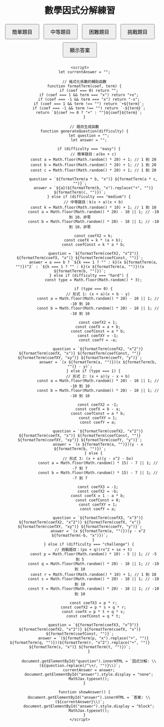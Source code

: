 <!DOCTYPE html>
<html lang="zh">
<head>
    <meta charset="UTF-8">
    <title>數學因式分解練習</title>
    <script src="https://polyfill.io/v3/polyfill.min.js?features=es6"></script>
    <script id="MathJax-script" async src="https://cdn.jsdelivr.net/npm/mathjax@3/es5/tex-mml-chtml.js"></script>
    <style>
        body {
            font-family: Arial, sans-serif;
            text-align: center;
            margin: 20px;
        }
        .button-container {
            margin: 20px 0;
        }
        button {
            padding: 10px 20px;
            margin: 5px;
            font-size: 16px;
        }
        #question, #answer {
            margin: 20px;
            font-size: 18px;
        }
    </style>
</head>
<body>
    <h1>數學因式分解練習</h1>
    <div class="button-container">
        <button onclick="generateQuestion('easy')">簡單題目</button>
        <button onclick="generateQuestion('medium')">中等題目</button>
        <button onclick="generateQuestion('hard')">困難題目</button>
        <button onclick="generateQuestion('challenge')">挑戰題目</button>
        <button onclick="showAnswer()">顯示答案</button>
    </div>
    <div id="question"></div>
    <div id="answer" style="display: none;"></div>

    <script>
        let currentAnswer = "";

        // 格式化係數的輔助函數
        function formatTerm(coef, term) {
            if (coef === 0) return "";
            if (coef === 1 && term === "x") return "+x";
            if (coef === -1 && term === "x") return "-x";
            if (coef === 1 && term !== "") return `+${term}`;
            if (coef === -1 && term !== "") return `-${term}`;
            return `${coef >= 0 ? "+" : ""}${coef}${term}`;
        }

        // 題目生成函數
        function generateQuestion(difficulty) {
            let question = "";
            let answer = "";

            if (difficulty === "easy") {
                // 簡單題目：a(bx + c)
                const a = Math.floor(Math.random() * 20) + 1; // 1 到 20
                const b = Math.floor(Math.random() * 20) + 1; // 1 到 20
                const c = Math.floor(Math.random() * 20) + 1; // 1 到 20

                question = `${formatTerm(a * b, "x")} ${formatTerm(a * c, "")}`;
                answer = `${a}(${formatTerm(b, "x").replace("+", "")} ${formatTerm(c, "")})`;
            } else if (difficulty === "medium") {
                // 中等題目：k(x + a)(x + b)
                const k = Math.floor(Math.random() * 10) + 1; // 1 到 10
                const a = Math.floor(Math.random() * 20) - 10 || 1; // -10 到 10，非零
                const b = Math.floor(Math.random() * 20) - 10 || 1; // -10 到 10，非零

                const coefX2 = k;
                const coefX = k * (a + b);
                const coefConst = k * a * b;

                question = `${formatTerm(coefX2, "x^2")} ${formatTerm(coefX, "x")} ${formatTerm(coefConst, "")}`;
                answer = a === b ? `${k === 1 ? "" : k}(x ${formatTerm(a, "")})^2` : `${k === 1 ? "" : k}(x ${formatTerm(a, "")})(x ${formatTerm(b, "")})`;
            } else if (difficulty === "hard") {
                const type = Math.floor(Math.random() * 3);

                if (type === 0) {
                    // 形式 1: (x + a)(x + b - y)
                    const a = Math.floor(Math.random() * 20) - 10 || 1; // -10 到 10
                    const b = Math.floor(Math.random() * 20) - 10 || 1; // -10 到 10

                    const coefX2 = 1;
                    const coefX = a + b;
                    const coefConst = a * b;
                    const coefXY = -1;
                    const coefY = -a;

                    question = `${formatTerm(coefX2, "x^2")} ${formatTerm(coefX, "x")} ${formatTerm(coefConst, "")} ${formatTerm(coefXY, "xy")} ${formatTerm(coefY, "y")}`;
                    answer = `(x ${formatTerm(a, "")})(x ${formatTerm(b, "")} - y)`;
                } else if (type === 1) {
                    // 形式 2: (x + a)(y - x + b)
                    const a = Math.floor(Math.random() * 20) - 10 || 1; // -10 到 10
                    const b = Math.floor(Math.random() * 20) - 10 || 1; // -10 到 10

                    const coefX2 = -1;
                    const coefX = b - a;
                    const coefConst = a * b;
                    const coefXY = 1;
                    const coefY = a;

                    question = `${formatTerm(coefX2, "x^2")} ${formatTerm(coefX, "x")} ${formatTerm(coefConst, "")} ${formatTerm(coefXY, "xy")} ${formatTerm(coefY, "y")}`;
                    answer = `(x ${formatTerm(a, "")})(y - x ${formatTerm(b, "")})`;
                } else {
                    // 形式 3: (x + a)(y - x^2 - bx)
                    const a = Math.floor(Math.random() * 15) - 7 || 1; // -7 到 7
                    const b = Math.floor(Math.random() * 15) - 7 || 1; // -7 到 7

                    const coefX3 = -1;
                    const coefX2 = -b;
                    const coefX = 1 - a * b;
                    const coefConst = 0;
                    const coefXY = 1;
                    const coefY = a;

                    question = `${formatTerm(coefX3, "x^3")} ${formatTerm(coefX2, "x^2")} ${formatTerm(coefX, "x")} ${formatTerm(coefXY, "xy")} ${formatTerm(coefY, "y")}`;
                    answer = `(x ${formatTerm(a, "")})(y - x^2 ${formatTerm(-b, "x")})`;
                }
            } else if (difficulty === "challenge") {
                // 挑戰題目：(px + q)(rx^2 + sx + t)
                const p = Math.floor(Math.random() * 10) - 5 || 1; // -5 到 5
                const q = Math.floor(Math.random() * 20) - 10 || 1; // -10 到 10
                const r = Math.floor(Math.random() * 10) + 1; // 1 到 10
                const s = Math.floor(Math.random() * 20) - 10 || 1; // -10 到 10
                const t = Math.floor(Math.random() * 20) - 10 || 1; // -10 到 10

                const coefX3 = p * r;
                const coefX2 = p * s + q * r;
                const coefX = p * t + q * s;
                const coefConst = q * t;

                question = `${formatTerm(coefX3, "x^3")} ${formatTerm(coefX2, "x^2")} ${formatTerm(coefX, "x")} ${formatTerm(coefConst, "")}`;
                answer = `(${formatTerm(p, "x").replace("+", "")} ${formatTerm(q, "")})(${formatTerm(r, "x^2").replace("+", "")} ${formatTerm(s, "x")} ${formatTerm(t, "")})`;
            }

            document.getElementById("question").innerHTML = `因式分解: \\(${question.replace(/^\+/, "")}\\)`;
            currentAnswer = answer;
            document.getElementById("answer").style.display = "none";
            MathJax.typeset();
        }

        function showAnswer() {
            document.getElementById("answer").innerHTML = `答案: \\(${currentAnswer}\\)`;
            document.getElementById("answer").style.display = "block";
            MathJax.typeset();
        }
    </script>
</body>
</html>
